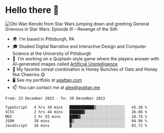 <!--
**GameDog9988/GameDog9988** is a ✨ _special_ ✨ repository because its `README.md` (this file) appears on your GitHub profile.

Here are some ideas to get you started:

- 🔭 I’m currently working on ...
- 🌱 I’m currently learning ...
- 👯 I’m looking to collaborate on ...
- 🤔 I’m looking for help with ...
- 💬 Ask me about ...
- 📫 How to reach me: ...
- 😄 Pronouns: ...
- ⚡ Fun fact: ...
-->



Hello there 👋
==================================

![Obi Wan Kenobi from Star Wars jumping down and greeting General Grievous in Star Wars: Episode III – Revenge of the Sith](https://github.com/agrattan0820/agrattan0820/assets/51346343/689e56eb-29be-46a5-a079-28ea727b5f7e)


- 🌍  I'm based in Pittsburgh, PA
- 🎓  Studied Digital Narrative and Interactive Design and Computer Science at the University of Pittsburgh
- 👾  I'm working on a Quiplash-style game where the players answer with AI-generated images called [Artificial Unintelligence](https://github.com/agrattan0820/artificial-unintelligence)
- 🥣  My favorite cereal combination is Honey Bunches of Oats and Honey Nut Cheerios 😋
- 🖥️  See my portfolio at [agattan.com](http://agrattan.com/)
- 📫  You can contact me at [alex@grattan.me](mailto:alex@grattan.me)

<!--START_SECTION:waka-->

```txt
From: 23 December 2023 - To: 30 December 2023

TypeScript   4 hrs 39 mins   ███████████▒░░░░░░░░░░░░░   45.30 %
SCSS         2 hrs 44 mins   ██████▓░░░░░░░░░░░░░░░░░░   26.66 %
MDX          1 hr 55 mins    ████▓░░░░░░░░░░░░░░░░░░░░   18.74 %
JSON         30 mins         █▒░░░░░░░░░░░░░░░░░░░░░░░   04.96 %
JavaScript   16 mins         ▓░░░░░░░░░░░░░░░░░░░░░░░░   02.72 %
```

<!--END_SECTION:waka-->
